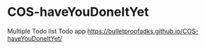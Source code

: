 # COS-haveYouDoneItYet
Multiple Todo list Todo app
https://bulletproofadks.github.io/COS-haveYouDoneItYet/
